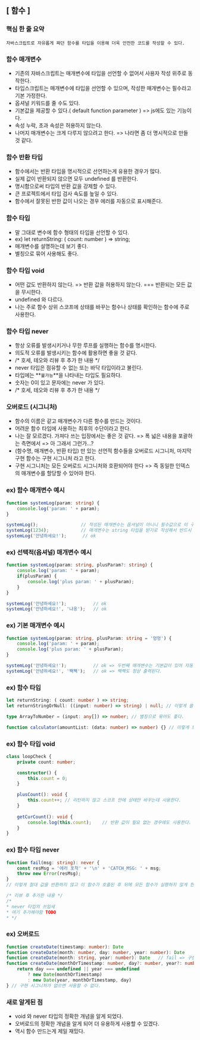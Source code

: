 ## [ 함수 ]

### 핵심 한 줄 요약
    자바스크립트로 자유롭게 짜던 함수를 타입을 이용해 더욱 안전한 코드를 작성할 수 있다.


### 함수 매개변수
- 기존의 자바스크립트는 매개변수에 타입을 선언할 수 없어서 사용자 작성 위주로 동작한다.
- 타입스크립트는 매개변수에 타입을 선언할 수 있으며, 작성한 매개변수는 필수라고 기본 가정한다.
- 옵셔널 키워드를 줄 수도 있다.
- 기본값을 제공할 수 있다.( default function parameter ) => js에도 있는 기능이다.
- 속성 누락, 초과 속성은 허용하지 않는다.
- 나머지 매개변수는 크게 다루지 않으려고 한다. => 나라면 좀 더 명시적으로 만들 것 같다.

### 함수 반환 타입
- 함수에서는 반환 타입을 명시적으로 선언하는게 유용한 경우가 많다.
- 실제 값이 반환되지 않으면 모두 undefined 를 반환한다.
- 명시함으로써 타입의 반환 값을 강제할 수 있다.
- 큰 프로젝트에서 타입 검사 속도를 높일 수 있다.
- 함수에서 잘못된 반한 값이 나오는 경우 에러를 자동으로 표시해준다.

### 함수 타입
- 말 그대로 변수에 함수 형태의 타입을 선언할 수 있다.
- ex) let returnString: ( count: number ) => string;
- 매개변수를 설명하는데 보기 좋다.
- 별칭으로 묶어 사용해도 좋다.

### 함수 타입 void
- 어떤 값도 반환하지 않는다. => 반환 값을 허용하지 않는다. === 반환되는 모든 값을 무시한다.
- undefined 와 다르다.
- 나는 주로 함수 상위 스코프에 상태를 바꾸는 함수나 상태를 확인하는 함수에 주로 사용한다.

### 함수 타입 never
- 항상 오류를 발생시키거나 무한 루프를 실행하는 함수를 명시한다.
- 의도적 오류를 발생시키는 함수에 활용하면 좋을 것 같다.
- /* 호세, 테오와 리뷰 후 추가 한 내용 */
- never 타입은 점유할 수 없는 또는 바닥 타입이라고 불린다.
- 타입에는 **`불가능`**을 나타내는 타입도 필요하다.
- 숫자는 0이 있고 문자에는 never 가 있다.
- /* 호세, 테오와 리뷰 후 추가 한 내용 */

### 오버로드 (시그니처)
- 함수의 이름은 같고 매개변수가 다른 함수를 만드는 것이다. 
- 어려운 함수 타입에 사용하는 최후의 수단이라고 한다.
- 나는 잘 모르겠다. 가져다 쓰는 입장에서는 좋은 것 같다. => 폭 넓은 내용을 포괄하는 측면에서 => 아 그래서 그런가...?
- (함수명, 매개변수, 반환 타입) 만 있는 선언적 함수들을 오버로드 시그니처, 마지막 구현 함수는 구현 시그니처 라고 한다.
- 구현 시그니처는 모든 오버로드 시그니처와 호환되어야 한다 => 즉 동일한 인덱스의 매개변수를 할당할 수 있어야 한다.

### ex) 함수 매개변수 예시
```typescript
function systemLog(param: string) {
    console.log('param: ' + param);
}

systemLog();                // 작성된 매개변수는 옵셔널이 아니니 필수값으로 이 구문은 실행되지 않는다
systemLog(1234);            // 매개변수는 string 타입을 받기로 작성해서 반드시 string이 와야 한다.
systemLog('안녕하세요!');      // ok
```

### ex) 선택적(옵셔널) 매개변수 예시
```typescript
function systemLog(param: string, plusParam?: string) {
    console.log('param: ' + param);
    if(plusParam) {
        console.log('plus param: ' + plusParam);
    }
}

systemLog('안녕하세요!');          // ok
systemLog('안녕하세요!', '냐옹');   // ok
```

### ex) 기본 매개변수 예시
```typescript
function systemLog(param: string, plusParam: string = '멍멍') {
    console.log('param: ' + param);
    console.log('plus param: ' + plusParam);
}

systemLog('안녕하세요!');          // ok => 두번째 매개변수는 기본값이 있어 자동 string | undefined 타입이 된다
systemLog('안녕하세요!', '짹짹');   // ok => 짹짹도 정상 출력된다.
```

### ex) 함수 타입
```typescript
let returnString: ( count: number ) => string;
let returnStringOrNull: ((input: number) => string) | null; // 이렇게 쓸 수도 있다.

type ArrayToNumber = (input: any[]) => number; // 별칭으로 묶어도 좋다.

function calculator(amountList: (data: number) => number) {} // 이렇게 보니까 강력하다.
```

### ex) 함수 타입 void
```typescript
class loopCheck {
    private count: number;

    constructor() {
        this.count = 0;
    }

    plusCount(): void {
        this.count++; // 리턴하지 않고 스코프 안에 상태만 바꾸는데 사용한다. 
    }
    
    getCurCount(): void {
        console.log(this.count);    // 반환 값이 필요 없는 경우에도 사용한다.
    }
}
```

### ex) 함수 타입 never
```typescript
function fail(msg: string): never {
    const resMsg = '에러 포착' + '\n' + 'CATCH_MSG: ' + msg; 
    throw new Error(resMsg);
}
// 이렇게 절대 값을 반환하지 않고 이 함수가 호출된 후 뒤에 모든 함수가 실행하지 않게 한다.

/* 리뷰 후 추가한 내용 */
/*
* never 타입의 쓰임새
* 여기 추가해야함 TODO
* */

```

### ex) 오버로드
```typescript
function createDate(timestamp: number): Date                                    // 오버로드 시그니처
function createDate(month: number, day: number, year: number): Date             // 오버로드 시그니처
function createDate(month: string, year: number): Date   // fail => 구현 시그니처에 매개변수 인덱스와 동일한 타입이어야 한다.
function createDate(monthOrTimestamp: number, day?: number, year?: number) {    // 구현 시그니처 => 모든 오버로드 시그니처와 호환되어야 한다.
    return day === undefined || year === undefined
        ? new Date(monthOrTimestamp)
        : new Date(year, monthOrTimestamp, day)
} // 구현 시그니처가 없으면 사용할 수 없다.
```

### 새로 알게된 점
- void 와 never 타입의 정확한 개념을 알게 되었다.
- 오버로드의 정확한 개념을 알게 되어 더 유용하게 사용할 수 있겠다.
- 역시 함수 만드는게 제일 재밌다.
